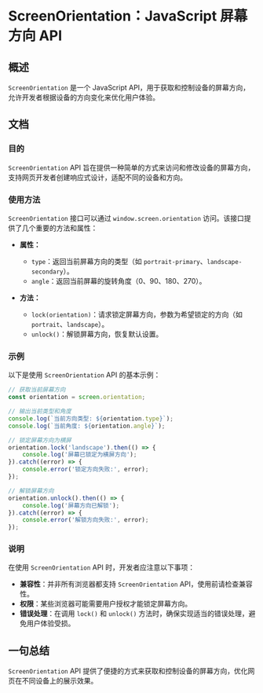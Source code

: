 <!--
Meta Description: # ScreenOrientation：JavaScript 屏幕方向 API ## 概述 `ScreenOrientation` 是一个 JavaScript API，用于获取和控制设备的屏幕方向，允许开发者根据设备的方向变化来优化用户体验。 ## 文档 ### 目的 `ScreenOrienta...
Meta Keywords: screenorientation, orientation, api, console, error
-->

# ScreenOrientation：JavaScript 屏幕方向 API

## 概述
`ScreenOrientation` 是一个 JavaScript API，用于获取和控制设备的屏幕方向，允许开发者根据设备的方向变化来优化用户体验。

## 文档
### 目的
`ScreenOrientation` API 旨在提供一种简单的方式来访问和修改设备的屏幕方向，支持网页开发者创建响应式设计，适配不同的设备和方向。

### 使用方法
`ScreenOrientation` 接口可以通过 `window.screen.orientation` 访问。该接口提供了几个重要的方法和属性：

- **属性：**
  - `type`：返回当前屏幕方向的类型（如 `portrait-primary`、`landscape-secondary`）。
  - `angle`：返回当前屏幕的旋转角度（0、90、180、270）。

- **方法：**
  - `lock(orientation)`：请求锁定屏幕方向，参数为希望锁定的方向（如 `portrait`、`landscape`）。
  - `unlock()`：解锁屏幕方向，恢复默认设置。

### 示例
以下是使用 `ScreenOrientation` API 的基本示例：

```javascript
// 获取当前屏幕方向
const orientation = screen.orientation;

// 输出当前类型和角度
console.log(`当前方向类型: ${orientation.type}`);
console.log(`当前角度: ${orientation.angle}`);

// 锁定屏幕方向为横屏
orientation.lock('landscape').then(() => {
    console.log('屏幕已锁定为横屏方向');
}).catch((error) => {
    console.error('锁定方向失败:', error);
});

// 解锁屏幕方向
orientation.unlock().then(() => {
    console.log('屏幕方向已解锁');
}).catch((error) => {
    console.error('解锁方向失败:', error);
});
```

### 说明
在使用 `ScreenOrientation` API 时，开发者应注意以下事项：

- **兼容性**：并非所有浏览器都支持 `ScreenOrientation` API，使用前请检查兼容性。
- **权限**：某些浏览器可能需要用户授权才能锁定屏幕方向。
- **错误处理**：在调用 `lock()` 和 `unlock()` 方法时，确保实现适当的错误处理，避免用户体验受损。

## 一句总结
`ScreenOrientation` API 提供了便捷的方式来获取和控制设备的屏幕方向，优化网页在不同设备上的展示效果。